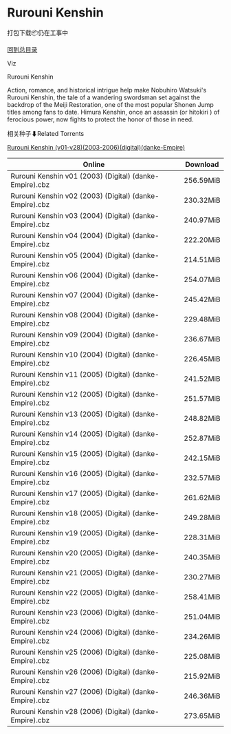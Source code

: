# Rurouni Kenshin

打包下载📦仍在工事中

[回到总目录](/Catalogs.md)

Viz

Rurouni Kenshin

Action, romance, and historical intrigue help make Nobuhiro Watsuki's  Rurouni Kenshin, the tale of a wandering swordsman set against the backdrop of the Meiji Restoration, one of the most popular Shonen Jump titles among fans to date. Himura Kenshin, once an assassin (or  hitokiri ) of ferocious power, now fights to protect the honor of those in need. 





相关种子⬇Related Torrents

[Rurouni Kenshin (v01-v28)(2003-2006)(digital)(danke-Empire)](https://github.com/alicewish/markdown/blob/master/torrent/Rurouni-Kenshin--v01-v28--2003-2006--digital--danke-Empire.md)

Online | Download
--- | ---
Rurouni Kenshin v01 (2003) (Digital) (danke-Empire).cbz | 256.59MiB
Rurouni Kenshin v02 (2003) (Digital) (danke-Empire).cbz | 230.32MiB
Rurouni Kenshin v03 (2004) (Digital) (danke-Empire).cbz | 240.97MiB
Rurouni Kenshin v04 (2004) (Digital) (danke-Empire).cbz | 222.20MiB
Rurouni Kenshin v05 (2004) (Digital) (danke-Empire).cbz | 214.51MiB
Rurouni Kenshin v06 (2004) (Digital) (danke-Empire).cbz | 254.07MiB
Rurouni Kenshin v07 (2004) (Digital) (danke-Empire).cbz | 245.42MiB
Rurouni Kenshin v08 (2004) (Digital) (danke-Empire).cbz | 229.48MiB
Rurouni Kenshin v09 (2004) (Digital) (danke-Empire).cbz | 236.67MiB
Rurouni Kenshin v10 (2004) (Digital) (danke-Empire).cbz | 226.45MiB
Rurouni Kenshin v11 (2005) (Digital) (danke-Empire).cbz | 241.52MiB
Rurouni Kenshin v12 (2005) (Digital) (danke-Empire).cbz | 251.57MiB
Rurouni Kenshin v13 (2005) (Digital) (danke-Empire).cbz | 248.82MiB
Rurouni Kenshin v14 (2005) (Digital) (danke-Empire).cbz | 252.87MiB
Rurouni Kenshin v15 (2005) (Digital) (danke-Empire).cbz | 242.15MiB
Rurouni Kenshin v16 (2005) (Digital) (danke-Empire).cbz | 232.57MiB
Rurouni Kenshin v17 (2005) (Digital) (danke-Empire).cbz | 261.62MiB
Rurouni Kenshin v18 (2005) (Digital) (danke-Empire).cbz | 249.28MiB
Rurouni Kenshin v19 (2005) (Digital) (danke-Empire).cbz | 228.31MiB
Rurouni Kenshin v20 (2005) (Digital) (danke-Empire).cbz | 240.35MiB
Rurouni Kenshin v21 (2005) (Digital) (danke-Empire).cbz | 230.27MiB
Rurouni Kenshin v22 (2005) (Digital) (danke-Empire).cbz | 258.41MiB
Rurouni Kenshin v23 (2006) (Digital) (danke-Empire).cbz | 251.04MiB
Rurouni Kenshin v24 (2006) (Digital) (danke-Empire).cbz | 234.26MiB
Rurouni Kenshin v25 (2006) (Digital) (danke-Empire).cbz | 225.08MiB
Rurouni Kenshin v26 (2006) (Digital) (danke-Empire).cbz | 215.92MiB
Rurouni Kenshin v27 (2006) (Digital) (danke-Empire).cbz | 246.36MiB
Rurouni Kenshin v28 (2006) (Digital) (danke-Empire).cbz | 273.65MiB